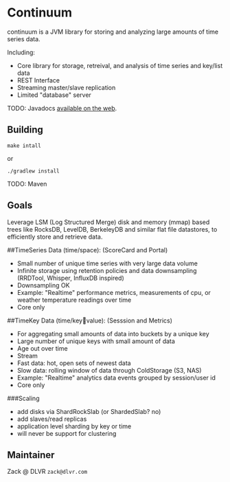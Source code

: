 # Continuum

continuum is a JVM library for storing and analyzing large amounts of time series data.

Including:
 - Core library for storage, retreival, and analysis of time series and key/list data
 - REST Interface
 - Streaming master/slave replication
 - Limited "database" server

TODO: Javadocs [available on the web](http://url.com/to/docs).

## Building

    make intall
    
 or

    ./gradlew install

TODO: Maven

## Goals
Leverage LSM (Log Structured Merge) disk and memory (mmap) based trees like RocksDB, LevelDB, BerkeleyDB and similar flat file datastores, to efficiently store and retrieve data.

##TimeSeries Data (time/space): (ScoreCard and Portal)
 - Small number of unique time series with very large data volume
 - Infinite storage using retention policies and data downsampling (RRDTool, Whisper, InfluxDB inspired)
 - Downsampling OK
 - Example: "Realtime" performance metrics, measurements of cpu, or weather temperature readings over time
 - Core only

##TimeKey Data (time/key:key:value): (Sesssion and Metrics)
 - For aggregating small amounts of data into buckets by a unique key
 - Large number of unique keys with small amount of data
 - Age out over time
 - Stream 
  - Fast data: hot, open sets of newest data
  - Slow data: rolling window of data through ColdStorage (S3, NAS)
 - Example: "Realtime" analytics data events grouped by session/user id
 - Core only

###Scaling
 - add disks via ShardRockSlab (or ShardedSlab? no)
 - add slaves/read replicas
 - application level sharding by key or time
 - will never be support for clustering


## Maintainer
 
Zack @ DLVR `zack@dlvr.com`
